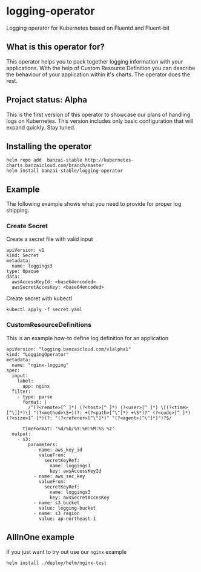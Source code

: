 # logging-operator

Logging operator for Kubernetes based on Fluentd and Fluent-bit

## What is this operator for?

This operator helps you to pack together logging information with your applications. With the help of Custom Resource Definition you can describe the behaviour of your application within it's charts. The operator does the rest.


## Projact status: Alpha

This is the first version of this operator to showcase our plans of handling logs on Kubernetes. This version includes only basic configuration that will expand quickly. Stay tuned.


## Installing the operator

```
helm repo add  banzai-stable http://kubernetes-charts.banzaicloud.com/branch/master
helm install banzai-stable/logging-operator
```

## Example

The following example shows what you need to provide for proper log shipping.

### Create Secret

Create a secret file with valid input

```
apiVersion: v1
kind: Secret
metadata:
  name: loggings3
type: Opaque
data:
  awsAccessKeyId: <base64encoded>
  awsSecretAccesKey: <base64encoded>
```

Create secret with kubectl

```
kubectl apply -f secret.yaml
```

### CustomResourceDefinitions

This is an example how-to define log definition for an application

```
apiVersion: "logging.banzaicloud.com/v1alpha1"
kind: "LoggingOperator"
metadata:
  name: "nginx-logging"
spec:
  input:
    label:
      app: nginx
  filter:
    - type: parse
      format: |
        /^(?<remote>[^ ]*) (?<host>[^ ]*) (?<user>[^ ]*) \[(?<time>[^\]]*)\] "(?<method>\S+)(?: +(?<path>[^\"]*) +\S*)?" (?<code>[^ ]*) (?<size>[^ ]*)(?: "(?<referer>[^\"]*)" "(?<agent>[^\"]*)")?$/

      timeFormat: '%d/%b/%Y:%H:%M:%S %z'
  output:
    - s3:
        parameters:
          - name: aws_key_id
            valueFrom:
              secretKeyRef:
                name: loggings3
                key: awsAccessKeyId
          - name: aws_sec_key
            valueFrom:
              secretKeyRef:
                name: loggings3
                key: awsSecretAccesKey
          - name: s3_bucket
            value: logging-bucket
          - name: s3_region
            value: ap-northeast-1
```

## AllInOne example

If you just want to try out use our `nginx` example

```
helm install ./deploy/helm/nginx-test
```

